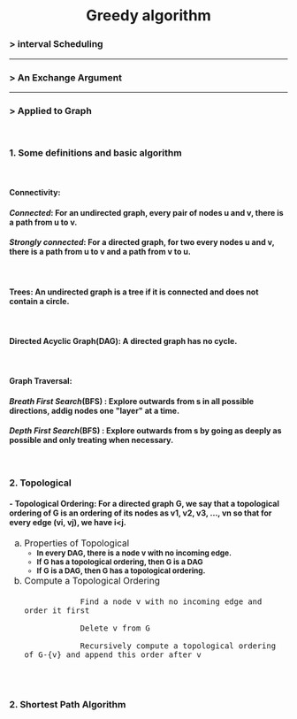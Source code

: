 <p style="text-align: center; font-weight: bold; font-size: 20pt"> Greedy algorithm</p>

### > **interval Scheduling**
----

### > **An Exchange Argument**

----

### > **Applied to Graph**
<br>

### **1. Some definitions and basic algorithm**
<br>

#### **Connectivity:** 
#### *Connected*: For an undirected graph, every pair of nodes u and v, there is a path from u to v. 
#### *Strongly connected*: For a directed graph, for two every nodes u and v, there is a path from u to v and a path from v to u.
<br>

#### **Trees:** An undirected graph is a tree if it is connected and does not contain a circle.
<br>

#### **Directed Acyclic Graph(DAG):** A directed graph has no cycle.
<br>

#### **Graph Traversal:**
#### *Breath First Search*(BFS) : Explore outwards from s in all possible directions, addig nodes one "layer" at a time.
#### *Depth First Search*(BFS) : Explore outwards from s by going as deeply as possible and only treating when necessary.
<br>

### **2. Topological**
#### - **Topological Ordering:** For a directed graph G, we say that a topological ordering of G is an ordering of its nodes as v1, v2, v3, ..., vn so that for every edge (vi, vj), we have i<j.

<ol type='a' style="font-size: 12pt">
    <li>Properties of Topological
        <ul style="font-size: 10pt; font-weight: bold">
        <li>In every DAG, there is a node v with no incoming edge.</li>
        <li>If G has a topological ordering, then G is a DAG</li>
        <li>If G is a DAG, then G has a topological ordering.</li>
        </ul>
    </li>
    <li>Compute a Topological Ordering
        <br>
        <code style="font-size: 14px">
            Find a node v with no incoming edge and order it first<br>
            Delete v from G<br>
            Recursively compute a topological ordering of G-{v} and append this order after v
        </code>
    </li>

</ol>
<br>

### **2. Shortest Path Algorithm**





